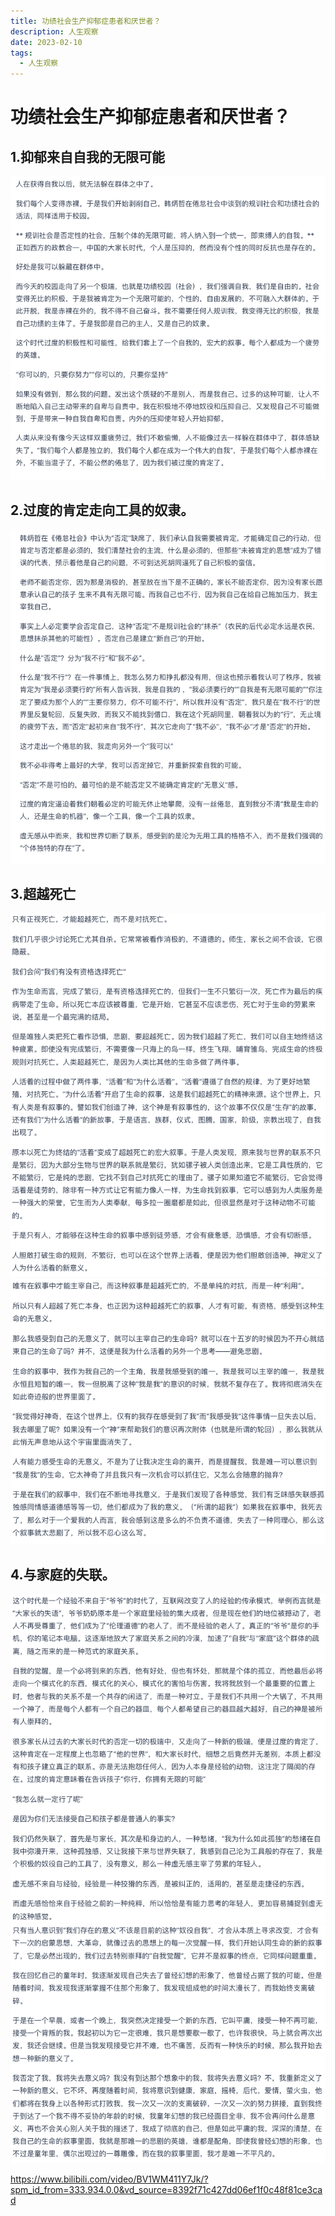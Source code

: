 ```yaml
---
title: 功绩社会生产抑郁症患者和厌世者？
description: 人生观察
date: 2023-02-10
tags:
  - 人生观察
---
```

# 功绩社会生产抑郁症患者和厌世者？

## 1.抑郁来自自我的无限可能
![](img/(3)自我与社会/img-2023-02-10-18-53-05.png)
## 2.过度的肯定走向工具的奴隶。
![](img/(3)自我与社会/img-2023-02-10-18-53-39.png)
## 3.超越死亡
![](img/(3)自我与社会/img-2023-02-10-18-54-07.png)
![](img/(3)自我与社会/img-2023-02-10-18-54-27.png)
## 4.与家庭的失联。
![](img/(3)自我与社会/img-2023-02-10-18-54-46.png)
![](img/(3)自我与社会/img-2023-02-10-18-55-02.png)

https://www.bilibili.com/video/BV1WM411Y7Jk/?spm_id_from=333.934.0.0&vd_source=8392f71c427dd06ef1f0c48f81ce3cad